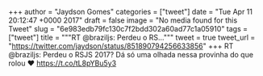 
+++
author = "Jaydson Gomes"
categories = ["tweet"]
date = "Tue Apr 11 20:12:47 +0000 2017"
draft = false
image = "No media found for this Tweet"
slug = "6e983edb79fc130c7f2bdd302a60ad77c1a05910"
tags = ["tweet"]
title = """RT @braziljs: Perdeu o RS..."""
tweet = true
tweet_url = "https://twitter.com/jaydson/status/851890794256633856"
+++
RT @braziljs: Perdeu o RSJS 2017? Dá só uma olhada nessa provinha do que rolou ❤️ https://t.co/tL8pYBu5y3
